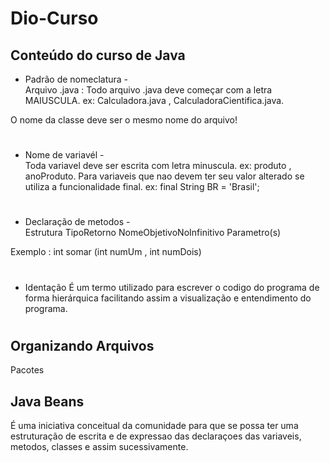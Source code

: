 # Dio-Curso

## Conteúdo do curso de Java
* Padrão de nomeclatura  -  
  Arquivo .java : Todo arquivo .java deve começar com a letra MAIUSCULA. ex: Calculadora.java , CalculadoraCientifica.java.

 O nome da classe deve ser o mesmo nome do arquivo!
#
 * Nome de variavél -  
  Toda variavel deve ser escrita com letra minuscula. ex: produto , anoProduto. 
Para variaveis que nao devem ter seu valor alterado se utiliza a funcionalidade final.
 ex: final String BR = 'Brasil';
#
 * Declaração de metodos -   
Estrutura  TipoRetorno NomeObjetivoNoInfinitivo Parametro(s)

  Exemplo : int somar (int numUm , int numDois)
#
* Identação 
É um termo utilizado para escrever o codigo do programa de forma hierárquica facilitando assim a visualização e entendimento do programa.
#

## Organizando Arquivos
Pacotes 

## Java Beans
É uma iniciativa conceitual da comunidade para que se possa ter uma estruturação de escrita e de expressao das declaraçoes das variaveis, metodos, classes e assim sucessivamente.

